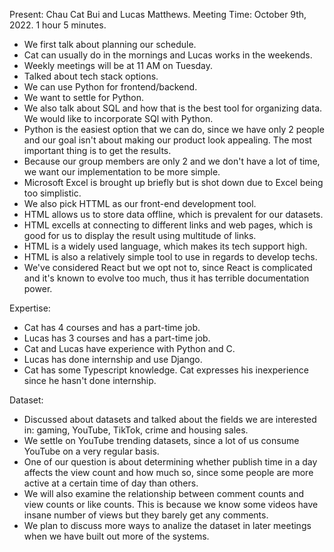 
Present: Chau Cat Bui and Lucas Matthews.
Meeting Time: October 9th, 2022. 1 hour 5 minutes.

* We first talk about planning our schedule. 
* Cat can usually do in the mornings and Lucas works in the weekends.
* Weekly meetings will be at 11 AM on Tuesday.
* Talked about tech stack options.
* We can use Python for frontend/backend.
* We want to settle for Python.
* We also talk about SQL and how that is the best tool for organizing data. We would like to incorporate SQl with Python.
* Python is the easiest option that we can do, since we have only 2 people and our goal isn't about making our product look appealing. The most important thing is to get the results.
* Because our group members are only 2 and we don't have a lot of time, we want our implementation to be more simple.
* Microsoft Excel is brought up briefly but is shot down due to Excel being too simplistic.
* We also pick HTTML as our front-end development tool.
* HTML allows us to store data offline, which is prevalent for our datasets.
* HTML excells at connecting to different links and web pages, which is good for us to display the result using multitude of links.
* HTML is a widely used language, which makes its tech support high.
* HTML is also a relatively simple tool to use in regards to develop techs.
* We've considered React but we opt not to, since React is complicated and it's known to evolve too much, thus it has terrible documentation power.


Expertise:
* Cat has 4 courses and has a part-time job.
* Lucas has 3 courses and has a part-time job. 
* Cat and Lucas have experience with Python and C. 
* Lucas has done internship and use Django.
* Cat has some Typescript knowledge. Cat expresses his inexperience since he hasn't done internship.


Dataset:
* Discussed about datasets and talked about the fields we are interested in: gaming, YouTube, TikTok, crime and housing sales.
* We settle on YouTube trending datasets, since a lot of us consume YouTube on a very regular basis.
* One of our question is about determining whether publish time in a day affects the view count and how much so, since 
some people are more active at a certain time of day than others. 
* We will also examine the relationship between comment counts and view counts or like counts. This is because we know some videos have insane number of views but they barely get any comments. 
* We plan to discuss more ways to analize the dataset in later meetings when we have built out more of the systems.